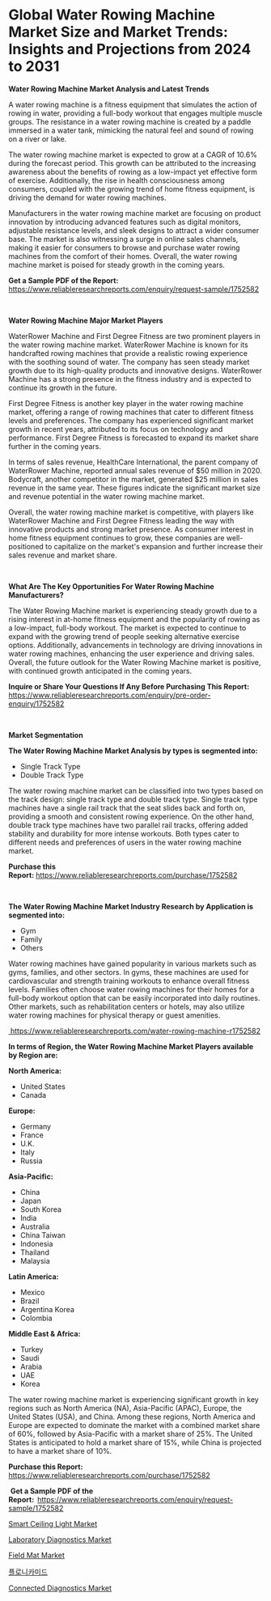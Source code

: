 <p><h1>Global Water Rowing Machine Market Size and Market Trends: Insights and Projections from 2024 to 2031</h1></p><p><strong>Water Rowing Machine Market Analysis and Latest Trends</strong></p>
<p><p>A water rowing machine is a fitness equipment that simulates the action of rowing in water, providing a full-body workout that engages multiple muscle groups. The resistance in a water rowing machine is created by a paddle immersed in a water tank, mimicking the natural feel and sound of rowing on a river or lake.</p><p>The water rowing machine market is expected to grow at a CAGR of 10.6% during the forecast period. This growth can be attributed to the increasing awareness about the benefits of rowing as a low-impact yet effective form of exercise. Additionally, the rise in health consciousness among consumers, coupled with the growing trend of home fitness equipment, is driving the demand for water rowing machines.</p><p>Manufacturers in the water rowing machine market are focusing on product innovation by introducing advanced features such as digital monitors, adjustable resistance levels, and sleek designs to attract a wider consumer base. The market is also witnessing a surge in online sales channels, making it easier for consumers to browse and purchase water rowing machines from the comfort of their homes. Overall, the water rowing machine market is poised for steady growth in the coming years.</p></p>
<p><strong>Get a Sample PDF of the Report:&nbsp;</strong> <a href="https://www.reliableresearchreports.com/enquiry/request-sample/1752582">https://www.reliableresearchreports.com/enquiry/request-sample/1752582</a></p>
<p>&nbsp;</p>
<p><strong>Water Rowing Machine Major Market Players</strong></p>
<p><p>WaterRower Machine and First Degree Fitness are two prominent players in the water rowing machine market. WaterRower Machine is known for its handcrafted rowing machines that provide a realistic rowing experience with the soothing sound of water. The company has seen steady market growth due to its high-quality products and innovative designs. WaterRower Machine has a strong presence in the fitness industry and is expected to continue its growth in the future.</p><p>First Degree Fitness is another key player in the water rowing machine market, offering a range of rowing machines that cater to different fitness levels and preferences. The company has experienced significant market growth in recent years, attributed to its focus on technology and performance. First Degree Fitness is forecasted to expand its market share further in the coming years.</p><p>In terms of sales revenue, HealthCare International, the parent company of WaterRower Machine, reported annual sales revenue of $50 million in 2020. Bodycraft, another competitor in the market, generated $25 million in sales revenue in the same year. These figures indicate the significant market size and revenue potential in the water rowing machine market.</p><p>Overall, the water rowing machine market is competitive, with players like WaterRower Machine and First Degree Fitness leading the way with innovative products and strong market presence. As consumer interest in home fitness equipment continues to grow, these companies are well-positioned to capitalize on the market's expansion and further increase their sales revenue and market share.</p></p>
<p>&nbsp;</p>
<p><strong>What Are The Key Opportunities For Water Rowing Machine Manufacturers?</strong></p>
<p><p>The Water Rowing Machine market is experiencing steady growth due to a rising interest in at-home fitness equipment and the popularity of rowing as a low-impact, full-body workout. The market is expected to continue to expand with the growing trend of people seeking alternative exercise options. Additionally, advancements in technology are driving innovations in water rowing machines, enhancing the user experience and driving sales. Overall, the future outlook for the Water Rowing Machine market is positive, with continued growth anticipated in the coming years.</p></p>
<p><strong>Inquire or Share Your Questions If Any Before Purchasing This Report:</strong> <a href="https://www.reliableresearchreports.com/enquiry/pre-order-enquiry/1752582">https://www.reliableresearchreports.com/enquiry/pre-order-enquiry/1752582</a></p>
<p>&nbsp;</p>
<p><strong>Market Segmentation</strong></p>
<p><strong>The Water Rowing Machine Market Analysis by types is segmented into:</strong></p>
<p><ul><li>Single Track Type</li><li>Double Track Type</li></ul></p>
<p><p>The water rowing machine market can be classified into two types based on the track design: single track type and double track type. Single track type machines have a single rail track that the seat slides back and forth on, providing a smooth and consistent rowing experience. On the other hand, double track type machines have two parallel rail tracks, offering added stability and durability for more intense workouts. Both types cater to different needs and preferences of users in the water rowing machine market.</p></p>
<p><strong>Purchase this Report:&nbsp;</strong><a href="https://www.reliableresearchreports.com/purchase/1752582">https://www.reliableresearchreports.com/purchase/1752582</a></p>
<p>&nbsp;</p>
<p><strong>The Water Rowing Machine Market Industry Research by Application is segmented into:</strong></p>
<p><ul><li>Gym</li><li>Family</li><li>Others</li></ul></p>
<p><p>Water rowing machines have gained popularity in various markets such as gyms, families, and other sectors. In gyms, these machines are used for cardiovascular and strength training workouts to enhance overall fitness levels. Families often choose water rowing machines for their homes for a full-body workout option that can be easily incorporated into daily routines. Other markets, such as rehabilitation centers or hotels, may also utilize water rowing machines for physical therapy or guest amenities.</p></p>
<p><a href="https://www.reliableresearchreports.com/water-rowing-machine-r1752582">&nbsp;https://www.reliableresearchreports.com/water-rowing-machine-r1752582</a></p>
<p><strong>In terms of Region, the Water Rowing Machine Market Players available by Region are:</strong></p>
<p>
    <p> <strong> North America: </strong>
        <ul>
            <li>United States</li>
            <li>Canada</li>
        </ul>
        </p> 
    <p> <strong> Europe: </strong>
        <ul>
            <li>Germany</li>
            <li>France</li>
            <li>U.K.</li>
            <li>Italy</li>
            <li>Russia</li>
        </ul>
        </p> 
    <p> <strong> Asia-Pacific: </strong>
        <ul>
            <li>China</li>
            <li>Japan</li>
            <li>South Korea</li>
            <li>India</li>
            <li>Australia</li>
            <li>China Taiwan</li>
            <li>Indonesia</li>
            <li>Thailand</li>
            <li>Malaysia</li>
        </ul>
        </p> 
    <p> <strong> Latin America: </strong>
        <ul>
            <li>Mexico</li>
            <li>Brazil</li>
            <li>Argentina Korea</li>
            <li>Colombia</li>
        </ul>
        </p> 
    <p> <strong> Middle East & Africa: </strong>
        <ul>
            <li>Turkey</li>
            <li>Saudi</li>
            <li>Arabia</li>
            <li>UAE</li>
            <li>Korea</li>
        </ul>
    </p>
    </p>
<p><p>The water rowing machine market is experiencing significant growth in key regions such as North America (NA), Asia-Pacific (APAC), Europe, the United States (USA), and China. Among these regions, North America and Europe are expected to dominate the market with a combined market share of 60%, followed by Asia-Pacific with a market share of 25%. The United States is anticipated to hold a market share of 15%, while China is projected to have a market share of 10%.</p></p>
<p><strong>Purchase this Report: </strong><a href="https://www.reliableresearchreports.com/purchase/1752582">https://www.reliableresearchreports.com/purchase/1752582</a></p>
<p>&nbsp;<strong>Get a Sample PDF of the Report:&nbsp;&nbsp;</strong><a href="https://www.reliableresearchreports.com/enquiry/request-sample/1752582">https://www.reliableresearchreports.com/enquiry/request-sample/1752582</a></p>
<p><strong></strong></p>
<p><p><a href="https://github.com/shotows/Market-Research-Report-List-2/blob/main/smart-ceiling-light-market.md">Smart Ceiling Light Market</a></p><p><a href="https://www.linkedin.com/pulse/laboratory-diagnostics-market-key-successful-business-strategy-jrxjf">Laboratory Diagnostics Market</a></p><p><a href="https://github.com/beatblasta/Market-Research-Report-List-3/blob/main/field-mat-market.md">Field Mat Market</a></p><p><a href="https://github.com/darrellockm3ytan895656/Market-Research-Report-List-1/blob/main/681102252186.md">플로니카미드</a></p><p><a href="https://www.linkedin.com/pulse/connected-diagnostics-market-share-evolution-growth-trends-yfjkf">Connected Diagnostics Market</a></p></p>